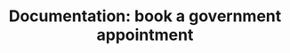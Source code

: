 ---
title: 'Documentation: book a government appointment'
description: >-
    Research documentation to understand the need for a service that helps people book government appointments.
buttonText: 'Learn More'
buttonAria: 'Learn more about documentation for booking a government appointment.'
url: ''  
---